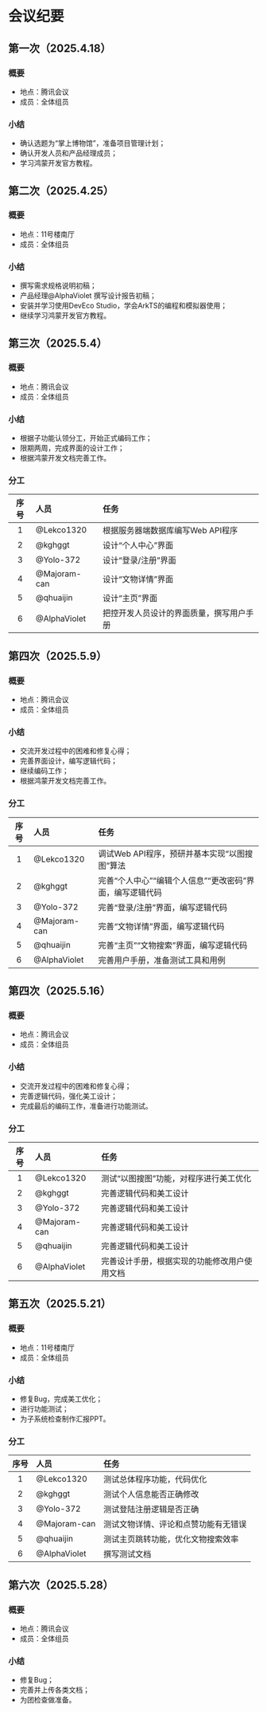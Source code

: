 # 会议纪要

## 第一次（2025.4.18）

### 概要

- 地点：腾讯会议
- 成员：全体组员

### 小结

- 确认选题为“掌上博物馆”，准备项目管理计划；
- 确认开发人员和产品经理成员；
- 学习鸿蒙开发官方教程。

## 第二次（2025.4.25）

### 概要

- 地点：11号楼南厅
- 成员：全体组员

### 小结

- 撰写需求规格说明初稿；
- 产品经理@AlphaViolet 撰写设计报告初稿；
- 安装并学习使用DevEco Studio，学会ArkTS的编程和模拟器使用；
- 继续学习鸿蒙开发官方教程。

## 第三次（2025.5.4）

### 概要

- 地点：腾讯会议
- 成员：全体组员

### 小结

- 根据子功能认领分工，开始正式编码工作；
- 限期两周，完成界面的设计工作；
- 根据鸿蒙开发文档完善工作。

### 分工

|序号|人员|任务|
|:-:|:-|:-|
|1|@Lekco1320|根据服务器端数据库编写Web API程序|
|2|@kghggt|设计“个人中心”界面|
|3|@Yolo-372|设计“登录/注册”界面|
|4|@Majoram-can|设计“文物详情”界面|
|5|@qhuaijin|设计“主页”界面|
|6|@AlphaViolet|把控开发人员设计的界面质量，撰写用户手册|

## 第四次（2025.5.9）

### 概要

- 地点：腾讯会议
- 成员：全体组员

### 小结

- 交流开发过程中的困难和修复心得；
- 完善界面设计，编写逻辑代码；
- 继续编码工作；
- 根据鸿蒙开发文档完善工作。

### 分工

|序号|人员|任务|
|:-:|:-|:-|
|1|@Lekco1320|调试Web API程序，预研并基本实现“以图搜图”算法|
|2|@kghggt|完善“个人中心”“编辑个人信息”“更改密码”界面，编写逻辑代码|
|3|@Yolo-372|完善“登录/注册”界面，编写逻辑代码|
|4|@Majoram-can|完善“文物详情”界面，编写逻辑代码|
|5|@qhuaijin|完善“主页”“文物搜索”界面，编写逻辑代码|
|6|@AlphaViolet|完善用户手册，准备测试工具和用例|

## 第四次（2025.5.16）

### 概要

- 地点：腾讯会议
- 成员：全体组员

### 小结

- 交流开发过程中的困难和修复心得；
- 完善逻辑代码，强化美工设计；
- 完成最后的编码工作，准备进行功能测试。

### 分工

|序号|人员|任务|
|:-:|:-|:-|
|1|@Lekco1320|测试“以图搜图”功能，对程序进行美工优化|
|2|@kghggt|完善逻辑代码和美工设计|
|3|@Yolo-372|完善逻辑代码和美工设计|
|4|@Majoram-can|完善逻辑代码和美工设计|
|5|@qhuaijin|完善逻辑代码和美工设计|
|6|@AlphaViolet|完善设计手册，根据实现的功能修改用户使用文档|

## 第五次（2025.5.21）

### 概要

- 地点：11号楼南厅
- 成员：全体组员

### 小结

- 修复Bug，完成美工优化；
- 进行功能测试；
- 为子系统检查制作汇报PPT。

### 分工

|序号|人员|任务|
|:-:|:-|:-|
|1|@Lekco1320|测试总体程序功能，代码优化|
|2|@kghggt|测试个人信息能否正确修改|
|3|@Yolo-372|测试登陆注册逻辑是否正确|
|4|@Majoram-can|测试文物详情、评论和点赞功能有无错误|
|5|@qhuaijin|测试主页跳转功能，优化文物搜索效率|
|6|@AlphaViolet|撰写测试文档|

## 第六次（2025.5.28）

### 概要

- 地点：腾讯会议
- 成员：全体组员

### 小结

- 修复Bug；
- 完善并上传各类文档；
- 为团检查做准备。
